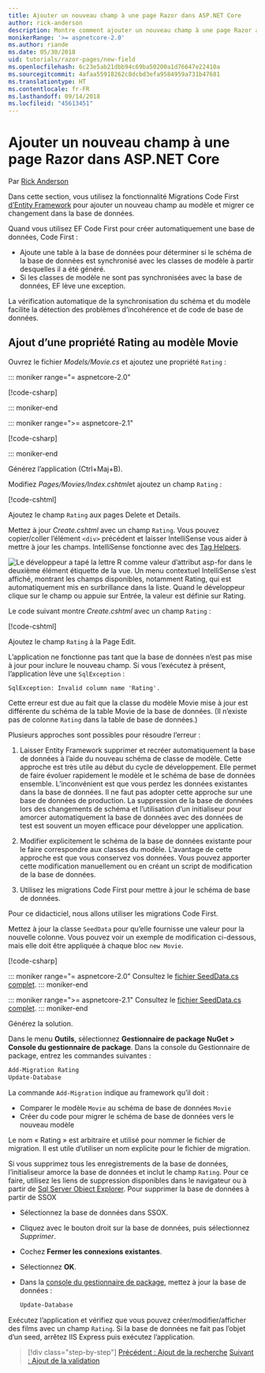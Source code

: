 ```yaml
---
title: Ajouter un nouveau champ à une page Razor dans ASP.NET Core
author: rick-anderson
description: Montre comment ajouter un nouveau champ à une page Razor avec Entity Framework Core
monikerRange: '>= aspnetcore-2.0'
ms.author: riande
ms.date: 05/30/2018
uid: tutorials/razor-pages/new-field
ms.openlocfilehash: 6c23e5ab21dbb94c69ba50200a1d76647e22410a
ms.sourcegitcommit: 4afaa55918262c8dcbd3efa9584959a731b47681
ms.translationtype: HT
ms.contentlocale: fr-FR
ms.lasthandoff: 09/14/2018
ms.locfileid: "45613451"
---
```

# <a name="add-a-new-field-to-a-razor-page-in-aspnet-core"></a>Ajouter un nouveau champ à une page Razor dans ASP.NET Core

Par [Rick Anderson](https://twitter.com/RickAndMSFT)

Dans cette section, vous utilisez la fonctionnalité Migrations Code First [d’Entity Framework](https://docs.microsoft.com/ef/core/get-started/aspnetcore/new-db) pour ajouter un nouveau champ au modèle et migrer ce changement dans la base de données.

Quand vous utilisez EF Code First pour créer automatiquement une base de données, Code First :

* Ajoute une table à la base de données pour déterminer si le schéma de la base de données est synchronisé avec les classes de modèle à partir desquelles il a été généré.
* Si les classes de modèle ne sont pas synchronisées avec la base de données, EF lève une exception. 

La vérification automatique de la synchronisation du schéma et du modèle facilite la détection des problèmes d’incohérence et de code de base de données.

## <a name="adding-a-rating-property-to-the-movie-model"></a>Ajout d’une propriété Rating au modèle Movie

Ouvrez le fichier *Models/Movie.cs* et ajoutez une propriété `Rating` :

::: moniker range="= aspnetcore-2.0"

[!code-csharp[](razor-pages-start/sample/RazorPagesMovie/Models/MovieDateRating.cs?highlight=11&range=7-18)]

::: moniker-end

::: moniker range=">= aspnetcore-2.1"

[!code-csharp[](razor-pages-start/sample/RazorPagesMovie21/Models/MovieDateRating.cs?highlight=13&name=snippet)]

::: moniker-end

Générez l’application (Ctrl+Maj+B).

Modifiez *Pages/Movies/Index.cshtml*et ajoutez un champ `Rating` :

[!code-cshtml[](razor-pages-start/sample/RazorPagesMovie/Pages/Movies/Index.cshtml?highlight=40-42,61-63)]

Ajoutez le champ `Rating` aux pages Delete et Details.

Mettez à jour *Create.cshtml* avec un champ `Rating`. Vous pouvez copier/coller l’élément `<div>` précédent et laisser IntelliSense vous aider à mettre à jour les champs. IntelliSense fonctionne avec des [Tag Helpers](xref:mvc/views/tag-helpers/intro).

![Le développeur a tapé la lettre R comme valeur d’attribut asp-for dans le deuxième élément étiquette de la vue. Un menu contextuel IntelliSense s’est affiché, montrant les champs disponibles, notamment Rating, qui est automatiquement mis en surbrillance dans la liste. Quand le développeur clique sur le champ ou appuie sur Entrée, la valeur est définie sur Rating.](new-field/_static/cr.png)

Le code suivant montre *Create.cshtml* avec un champ `Rating` :

[!code-cshtml[](razor-pages-start/sample/RazorPagesMovie/Pages/Movies/Create.cshtml?highlight=36-40)]

Ajoutez le champ `Rating` à la Page Edit.

L’application ne fonctionne pas tant que la base de données n’est pas mise à jour pour inclure le nouveau champ. Si vous l’exécutez à présent, l’application lève une `SqlException` :

```
SqlException: Invalid column name 'Rating'.
```

Cette erreur est due au fait que la classe du modèle Movie mise à jour est différente du schéma de la table Movie de la base de données. (Il n’existe pas de colonne `Rating` dans la table de base de données.)

Plusieurs approches sont possibles pour résoudre l’erreur :

1. Laisser Entity Framework supprimer et recréer automatiquement la base de données à l’aide du nouveau schéma de classe de modèle. Cette approche est très utile au début du cycle de développement. Elle permet de faire évoluer rapidement le modèle et le schéma de base de données ensemble. L’inconvénient est que vous perdez les données existantes dans la base de données. Il ne faut pas adopter cette approche sur une base de données de production. La suppression de la base de données lors des changements de schéma et l’utilisation d’un initialiseur pour amorcer automatiquement la base de données avec des données de test est souvent un moyen efficace pour développer une application.

2. Modifier explicitement le schéma de la base de données existante pour le faire correspondre aux classes du modèle. L’avantage de cette approche est que vous conservez vos données. Vous pouvez apporter cette modification manuellement ou en créant un script de modification de la base de données.

3. Utilisez les migrations Code First pour mettre à jour le schéma de base de données.

Pour ce didacticiel, nous allons utiliser les migrations Code First.

Mettez à jour la classe `SeedData` pour qu’elle fournisse une valeur pour la nouvelle colonne. Vous pouvez voir un exemple de modification ci-dessous, mais elle doit être appliquée à chaque bloc `new Movie`.

[!code-csharp[](razor-pages-start/sample/RazorPagesMovie/Models/SeedDataRating.cs?name=snippet1&highlight=8)]

::: moniker range="= aspnetcore-2.0"
Consultez le [fichier SeedData.cs complet](https://github.com/aspnet/Docs/blob/master/aspnetcore/tutorials/razor-pages/razor-pages-start/sample/RazorPagesMovie/Models/SeedDataRating.cs).
::: moniker-end

::: moniker range=">= aspnetcore-2.1"
Consultez le [fichier SeedData.cs complet](https://github.com/aspnet/Docs/blob/master/aspnetcore/tutorials/razor-pages/razor-pages-start/sample/RazorPagesMovie21/Models/SeedDataRating.cs).
::: moniker-end

Générez la solution.

<a name="pmc"></a> Dans le menu **Outils**, sélectionnez **Gestionnaire de package NuGet > Console du gestionnaire de package**.
Dans la console du Gestionnaire de package, entrez les commandes suivantes :

```powershell
Add-Migration Rating
Update-Database
```

La commande `Add-Migration` indique au framework qu’il doit :

* Comparer le modèle `Movie` au schéma de base de données `Movie`
* Créer du code pour migrer le schéma de base de données vers le nouveau modèle

Le nom « Rating » est arbitraire et utilisé pour nommer le fichier de migration. Il est utile d’utiliser un nom explicite pour le fichier de migration.

<a name="ssox"></a> Si vous supprimez tous les enregistrements de la base de données, l’initialiseur amorce la base de données et inclut le champ `Rating`. Pour ce faire, utilisez les liens de suppression disponibles dans le navigateur ou à partir de [Sql Server Object Explorer](xref:tutorials/razor-pages/sql#ssox). Pour supprimer la base de données à partir de SSOX

* Sélectionnez la base de données dans SSOX.
* Cliquez avec le bouton droit sur la base de données, puis sélectionnez *Supprimer*.
* Cochez **Fermer les connexions existantes**.
* Sélectionnez **OK**.
* Dans la [console du gestionnaire de package](xref:tutorials/razor-pages/new-field#pmc), mettez à jour la base de données :

  ```powershell
  Update-Database
  ```

Exécutez l’application et vérifiez que vous pouvez créer/modifier/afficher des films avec un champ `Rating`. Si la base de données ne fait pas l’objet d’un seed, arrêtez IIS Express puis exécutez l’application.

> [!div class="step-by-step"]
> [Précédent : Ajout de la recherche](xref:tutorials/razor-pages/search)
> [Suivant : Ajout de la validation](xref:tutorials/razor-pages/validation)
